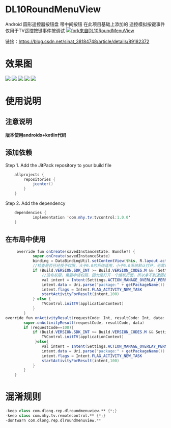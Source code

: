 # DL10RoundMenuView
Android 圆形遥控器按钮盘 带中间按钮
在此项目基础上添加的 遥控模拟按键事件 仅用于TV遥控按键事件按调试
[![fork来自DL10RoundMenuView](https://jitpack.io/v/D10NGYANG/DL10RoundMenuView.svg)](https://jitpack.io/#D10NGYANG/DL10RoundMenuView)

链接：https://blog.csdn.net/sinat_38184748/article/details/89182372

# 效果图
![](/img/sc_1.png)
![](/img/sc_2.png)
![](/img/sc_3.png)
![](/img/sc_4.png)
![](/img/sc_5.png)
# 使用说明
## 注意说明
**版本使用androidx+kotlin代码**
## 添加依赖
Step 1. Add the JitPack repository to your build file 

```java
	allprojects {
		repositories {
			jcenter()
		}
	}
```
Step 2. Add the dependency

```java
	dependencies {
	        implementation 'com.mhy.tv:tvcontrol:1.0.0'
	}
```
## 在布局中使用
```java
	 override fun onCreate(savedInstanceState: Bundle?) {
            super.onCreate(savedInstanceState)
            binding = DataBindingUtil.setContentView(this, R.layout.activity_main)
            //检查是否已经授予权限，大于6.0的系统适用，小于6.0系统默认打开，无需理会
            if (Build.VERSION.SDK_INT >= Build.VERSION_CODES.M && !Settings.canDrawOverlays(this)) {
                //没有权限，需要申请权限，因为是打开一个授权页面，所以拿不到返回状态的，所以建议是在onResume方法中从新执行一次校验
                val intent = Intent(Settings.ACTION_MANAGE_OVERLAY_PERMISSION)
                intent.data = Uri.parse("package:" + getPackageName())
                intent.flags = Intent.FLAG_ACTIVITY_NEW_TASK
                startActivityForResult(intent,100)
            } else {
                TVControl.initTV(applicationContext)
            }
        }
override fun onActivityResult(requestCode: Int, resultCode: Int, data: Intent?) {
        super.onActivityResult(requestCode, resultCode, data)
        if (requestCode==100){
            if (Build.VERSION.SDK_INT >= Build.VERSION_CODES.M && Settings.canDrawOverlays(this)){
                TVControl.initTV(applicationContext)
             }else{
                val intent = Intent(Settings.ACTION_MANAGE_OVERLAY_PERMISSION)
                intent.data = Uri.parse("package:" + getPackageName())
                intent.flags = Intent.FLAG_ACTIVITY_NEW_TASK
                startActivityForResult(intent,100)
            }
        }
    }
```

# 混淆规则
```kotlin
-keep class com.dlong.rep.dlroundmenuview.** {*;}
-keep class com.mhy.tv.remotecontrol.** {*;}
-dontwarn com.dlong.rep.dlroundmenuview.**
```
